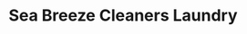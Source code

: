 ---
title: "Sea Breeze Cleaners Laundry"
url: /atlantic-city/sea-breeze-cleaners-laundry/
shop: laundry
---